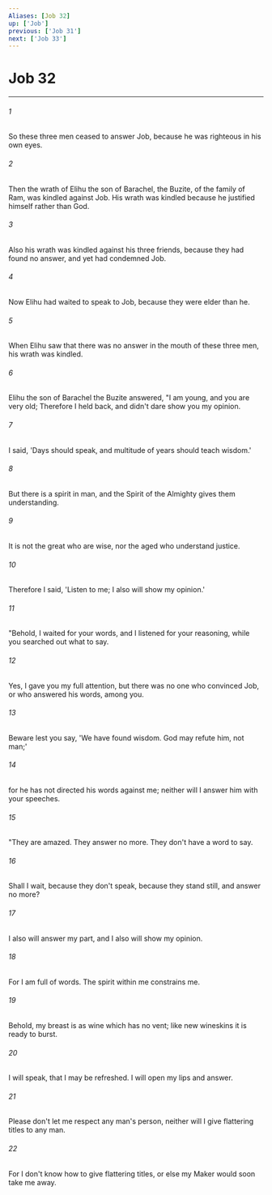 ```yaml
---
Aliases: [Job 32]
up: ['Job']
previous: ['Job 31']
next: ['Job 33']
---
```

# Job 32
***





###### 1 

So these three men ceased to answer Job, because he was righteous in his own eyes. 



###### 2 

Then the wrath of Elihu the son of Barachel, the Buzite, of the family of Ram, was kindled against Job. His wrath was kindled because he justified himself rather than God. 



###### 3 

Also his wrath was kindled against his three friends, because they had found no answer, and yet had condemned Job. 



###### 4 

Now Elihu had waited to speak to Job, because they were elder than he. 



###### 5 

When Elihu saw that there was no answer in the mouth of these three men, his wrath was kindled. 



###### 6 

Elihu the son of Barachel the Buzite answered, "I am young, and you are very old; Therefore I held back, and didn't dare show you my opinion. 



###### 7 

I said, 'Days should speak, and multitude of years should teach wisdom.' 



###### 8 

But there is a spirit in man, and the Spirit of the Almighty gives them understanding. 



###### 9 

It is not the great who are wise, nor the aged who understand justice. 



###### 10 

Therefore I said, 'Listen to me; I also will show my opinion.' 



###### 11 

"Behold, I waited for your words, and I listened for your reasoning, while you searched out what to say. 



###### 12 

Yes, I gave you my full attention, but there was no one who convinced Job, or who answered his words, among you. 



###### 13 

Beware lest you say, 'We have found wisdom. God may refute him, not man;' 



###### 14 

for he has not directed his words against me; neither will I answer him with your speeches. 



###### 15 

"They are amazed. They answer no more. They don't have a word to say. 



###### 16 

Shall I wait, because they don't speak, because they stand still, and answer no more? 



###### 17 

I also will answer my part, and I also will show my opinion. 



###### 18 

For I am full of words. The spirit within me constrains me. 



###### 19 

Behold, my breast is as wine which has no vent; like new wineskins it is ready to burst. 



###### 20 

I will speak, that I may be refreshed. I will open my lips and answer. 



###### 21 

Please don't let me respect any man's person, neither will I give flattering titles to any man. 



###### 22 

For I don't know how to give flattering titles, or else my Maker would soon take me away.
